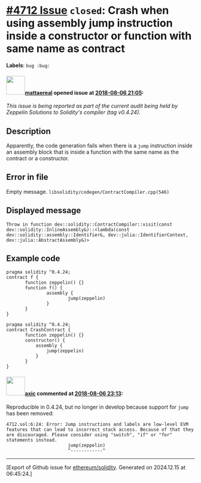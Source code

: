 # [\#4712 Issue](https://github.com/ethereum/solidity/issues/4712) `closed`: Crash when using assembly jump instruction inside a constructor or function with same name as contract
**Labels**: `bug :bug:`


#### <img src="https://avatars.githubusercontent.com/u/388605?u=c038834687e1b11f1cfc815c338b03a3938a235b&v=4" width="50">[mattaereal](https://github.com/mattaereal) opened issue at [2018-08-06 21:05](https://github.com/ethereum/solidity/issues/4712):

_This issue is being reported as part of the current audit being held by Zeppelin Solutions to Solidity's compiler (tag v0.4.24)._

## Description
Apparently, the code generation fails when there is a `jump` instruction inside an assembly block that is inside a function with the same name as the contract or a constructor.

## Error in file
Empty message.
`libsolidity/codegen/ContractCompiler.cpp(546)`

## Displayed message
`Throw in function dev::solidity::ContractCompiler::visit(const dev::solidity::InlineAssembly&)::<lambda(const dev::solidity::assembly::Identifier&, dev::julia::IdentifierContext, dev::julia::AbstractAssembly&)>`

## Example code
```solidity
pragma solidity ^0.4.24;
contract f {
       function zeppelin() {}
       function f() {
               assembly {
                       jump(zeppelin)
               }
       }
}
```

```solidity
pragma solidity ^0.4.24;                                                                                                                       
contract CrashContract {                                                                                                                                   
       function zeppelin() {}                                                                                                                                                                                                                                                                   
       constructor() {                                                                                                                         
           assembly {                                                                                                                          
               jump(zeppelin)                                                                                                                         
           }                                                                                                                                   
       }                                                                                                                                       
}
```


#### <img src="https://avatars.githubusercontent.com/u/20340?v=4" width="50">[axic](https://github.com/axic) commented at [2018-08-06 23:13](https://github.com/ethereum/solidity/issues/4712#issuecomment-410881708):

Reproducible in 0.4.24, but no longer in develop because support for `jump` has been removed:
```
4712.sol:6:24: Error: Jump instructions and labels are low-level EVM features that can lead to incorrect stack access. Because of that they are discouraged. Please consider using "switch", "if" or "for" statements instead.
                       jump(zeppelin)
                       ^------------^
```


-------------------------------------------------------------------------------



[Export of Github issue for [ethereum/solidity](https://github.com/ethereum/solidity). Generated on 2024.12.15 at 06:45:24.]

